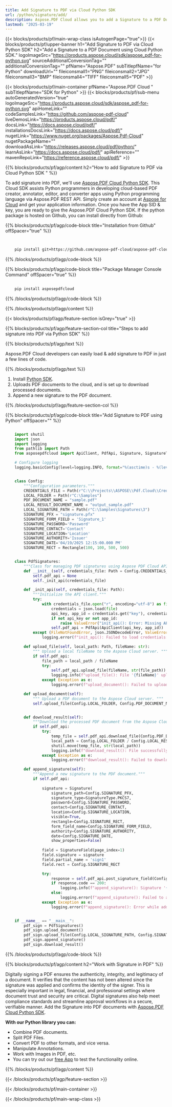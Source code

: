```yaml
---
title: Add Signature to PDF via Cloud Python SDK 
url: /python/signature/add/
description: Aspose.PDF Cloud allows you to add a Signature to a PDF Document. Check the Python source code to add a Signature into PDF file.
lastmod: "2025-03-19"
---
```


{{< blocks/products/pf/main-wrap-class isAutogenPage="true">}}
{{< blocks/products/pf/upper-banner h1="Add Signature to PDF via Cloud Python SDK" h2="Add a Signature to a PDF Document using Cloud Python SDK." logoImageSrc="https://products.aspose.cloud/sdk/aspose_pdf-for-python.svg" sourceAdditionalConversionTag="" additionalConversionTag="" pfName="Aspose.PDF" subTitlepfName="for Python" downloadUrl="" fileiconsmall1="PNG" fileiconsmall2="JPG" fileiconsmall3="BMP" fileiconsmall4="TIFF" fileiconsmall5="PDF" >}}

{{< blocks/products/pf/main-container pfName="Aspose.PDF Cloud " subTitlepfName="SDK for Python" >}}
{{< blocks/products/pf/sub-menu autoGeneratedVersion="true" logoImageSrc="https://products.aspose.cloud/sdk/aspose_pdf-for-python.svg" apiHomeLink="" codeSamplesLink="https://github.com/aspose-pdf-cloud" liveDemosLink="https://products.aspose.cloud/pdf/" docsLink="https://docs.aspose.cloud/pdf/" installationsDocsLink="https://docs.aspose.cloud/pdf/" nugetLink="https://www.nuget.org/packages/Aspose.Pdf-Cloud" nugetPackageName="" downloadAsLink="https://releases.aspose.cloud/pdf/python/" learnAsLink="https://docs.aspose.cloud/pdf/" apiReference="" mavenRepoLink="https://reference.aspose.cloud/pdf/" >}}

{{% blocks/products/pf/agp/content h2="How to add Signature to PDF via Cloud Python SDK " %}}

To add signature into PDF, we'll use
[Aspose.PDF Cloud Python SDK](https://products.aspose.cloud/pdf/python/). This Cloud SDK assists Python programmers in developing cloud-based PDF creator, annotator, editor, and converter apps using Python programming language via Aspose.PDF REST API. Simply create an account at [Aspose for Cloud](https://dashboard.aspose.cloud/#/apps) and get your application information. Once you have the App SID & key, you are ready to give the Aspose.PDF Cloud Python SDK. If the python package is hosted on Github, you can install directly from Github:

{{% blocks/products/pf/agp/code-block title="Installation from Github" offSpacer="true" %}}

```bash

     
    pip install git+https://github.com/aspose-pdf-cloud/aspose-pdf-cloud-python.git


```

{{% /blocks/products/pf/agp/code-block %}}

{{% blocks/products/pf/agp/code-block title="Package Manager Console Command" offSpacer="true" %}}

```bash
     
    pip install asposepdfcloud

```

{{% /blocks/products/pf/agp/code-block %}}

{{% /blocks/products/pf/agp/content %}}

{{< blocks/products/pf/agp/feature-section isGrey="true" >}}

{{% blocks/products/pf/agp/feature-section-col title="Steps to add signature into PDF via Python SDK" %}}

{{% blocks/products/pf/agp/text %}}

Aspose.PDF Cloud developers can easily load & add signature to PDF in just a few lines of code.

{{% /blocks/products/pf/agp/text %}}

1. Install [Python SDK](https://pypi.org/project/asposepdfcloud/).
1. Uploads PDF documents to the cloud, and is set up to download processed documents.
1. Append a new signature to the PDF document.

{{% /blocks/products/pf/agp/feature-section-col %}}

{{% blocks/products/pf/agp/code-block title="Add Signature to PDF using Python" offSpacer="" %}}

```python

    import shutil
    import json
    import logging
    from pathlib import Path
    from asposepdfcloud import ApiClient, PdfApi, Signature, SignatureType, SignatureField, Rectangle

    # Configure logging
    logging.basicConfig(level=logging.INFO, format="%(asctime)s - %(levelname)s - %(message)s")


    class Config:
        """Configuration parameters."""
        CREDENTIALS_FILE = Path(r"C:\\Projects\\ASPOSE\\Pdf.Cloud\\Credentials\\credentials.json")
        LOCAL_FOLDER = Path(r"C:\Samples")
        PDF_DOCUMENT_NAME = "sample.pdf"
        LOCAL_RESULT_DOCUMENT_NAME = "output_sample.pdf"
        LOCAL_SIGNATURE_PATH = Path(r"C:\Samples\Signatures\3")
        SIGNATURE_PFX = "signature.pfx"
        SIGNATURE_FORM_FIELD = 'Signature_1'
        SIGNATURE_PASSWORD='Password'
        SIGNATURE_CONTACT='Contact'
        SIGNATURE_LOCATION='Location'
        SIGNATURE_AUTHORITY='Issuer'
        SIGNATURE_DATE='04/19/2025 12:15:00.000 PM'
        SIGNATURE_RECT = Rectangle(100, 100, 500, 500)


    class PdfSignatures:
        """Class for managing PDF signatures using Aspose PDF Cloud API."""
        def __init__(self, credentials_file: Path = Config.CREDENTIALS_FILE):
            self.pdf_api = None
            self._init_api(credentials_file)

        def _init_api(self, credentials_file: Path):
            """Initialize the API client."""
            try:
                with credentials_file.open("r", encoding="utf-8") as file:
                    credentials = json.load(file)
                    api_key, app_id = credentials.get("key"), credentials.get("id")
                    if not api_key or not app_id:
                        raise ValueError("init_api(): Error: Missing API keys in the credentials file.")
                    self.pdf_api = PdfApi(ApiClient(api_key, app_id))
            except (FileNotFoundError, json.JSONDecodeError, ValueError) as e:
                logging.error(f"init_api(): Failed to load credentials: {e}")

        def upload_file(self, local_path: Path, fileName: str):
            """ Upload a local fileName to the Aspose Cloud server. """
            if self.pdf_api:
                file_path = local_path / fileName
                try:
                    self.pdf_api.upload_file(fileName, str(file_path))
                    logging.info(f"upload_file(): File '{fileName}' uploaded successfully.")
                except Exception as e:
                    logging.error(f"upload_document(): Failed to upload file: {e}")

        def upload_document(self):
            """ Upload a PDF document to the Aspose Cloud server. """
            self.upload_file(Config.LOCAL_FOLDER, Config.PDF_DOCUMENT_NAME)


        def download_result(self):
            """Download the processed PDF document from the Aspose Cloud server."""
            if self.pdf_api:
                try:
                    temp_file = self.pdf_api.download_file(Config.PDF_DOCUMENT_NAME)
                    local_path = Config.LOCAL_FOLDER / Config.LOCAL_RESULT_DOCUMENT_NAME
                    shutil.move(temp_file, str(local_path))
                    logging.info(f"download_result(): File successfully downloaded: {local_path}")
                except Exception as e:
                    logging.error(f"download_result(): Failed to download file: {e}")

        def append_signature(self):
            """Append a new signature to the PDF document."""
            if self.pdf_api:
                
                signature = Signature(
                    signature_path=Config.SIGNATURE_PFX,
                    signature_type=SignatureType.PKCS7,
                    password=Config.SIGNATURE_PASSWORD,
                    contact=Config.SIGNATURE_CONTACT,
                    location=Config.SIGNATURE_LOCATION,
                    visible=True,
                    rectangle=Config.SIGNATURE_RECT,
                    form_field_name=Config.SIGNATURE_FORM_FIELD,
                    authority=Config.SIGNATURE_AUTHORITY,
                    date=Config.SIGNATURE_DATE,
                    show_properties=False)
                
                field = SignatureField(page_index=1)
                field.signature = signature
                field.partial_name = 'sign1'
                field.rect = Config.SIGNATURE_RECT

                try:
                    response = self.pdf_api.post_signature_field(Config.PDF_DOCUMENT_NAME, field)
                    if response.code == 200:
                        logging.info(f"append_signature(): Signature '{Config.SIGNATURE_CONTACT}' successfully added to the document.")
                    else:
                        logging.error(f"append_signature(): Failed to add signature to the document. Response code: {response.code}")
                except Exception as e:
                    logging.error(f"append_signature(): Error while adding signature: {e}")


    if __name__ == "__main__":
        pdf_sign = PdfSignatures()
        pdf_sign.upload_document()
        pdf_sign.upload_file(Config.LOCAL_SIGNATURE_PATH, Config.SIGNATURE_PFX)
        pdf_sign.append_signature()
        pdf_sign.download_result()
```

{{% /blocks/products/pf/agp/code-block %}}

{{% blocks/products/pf/agp/content h2="Work with Signature in PDF" %}}

Digitally signing a PDF ensures the authenticity, integrity, and legitimacy of a document. It verifies that the content has not been altered since the signature was applied and confirms the identity of the signer. This is especially important in legal, financial, and professional settings where document trust and security are critical. Digital signatures also help meet compliance standards and streamline approval workflows in a secure, verifiable manner.
Add the Signature into PDF documents with [Aspose.PDF Cloud Python SDK](https://products.aspose.cloud/pdf/python/).

**With our Python library you can:**

+ Combine PDF documents.
+ Split PDF Files.
+ Convert PDF to other formats, and vice versa.
+ Manipulate Annotations.
+ Work with Images in PDF, etc.
+ You can try out our [free App](https://products.aspose.app/pdf/family) to test the functionality online.

{{% /blocks/products/pf/agp/content %}}

{{< /blocks/products/pf/agp/feature-section >}}

{{< /blocks/products/pf/main-container >}}

{{< /blocks/products/pf/main-wrap-class >}}